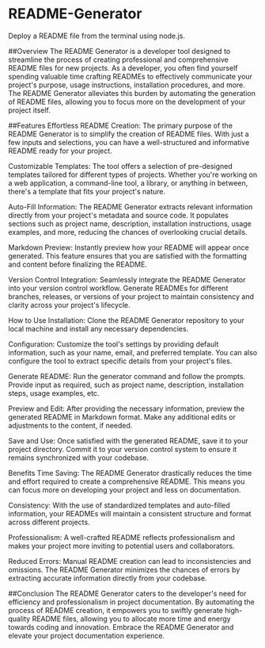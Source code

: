 # README-Generator
Deploy a README file from the terminal using node.js.

##Overview
The README Generator is a developer tool designed to streamline the process of creating professional and comprehensive README files for new projects. As a developer, you often find yourself spending valuable time crafting READMEs to effectively communicate your project's purpose, usage instructions, installation procedures, and more. The README Generator alleviates this burden by automating the generation of README files, allowing you to focus more on the development of your project itself.

##Features
Effortless README Creation: The primary purpose of the README Generator is to simplify the creation of README files. With just a few inputs and selections, you can have a well-structured and informative README ready for your project.

Customizable Templates: The tool offers a selection of pre-designed templates tailored for different types of projects. Whether you're working on a web application, a command-line tool, a library, or anything in between, there's a template that fits your project's nature.

Auto-Fill Information: The README Generator extracts relevant information directly from your project's metadata and source code. It populates sections such as project name, description, installation instructions, usage examples, and more, reducing the chances of overlooking crucial details.

Markdown Preview: Instantly preview how your README will appear once generated. This feature ensures that you are satisfied with the formatting and content before finalizing the README.

Version Control Integration: Seamlessly integrate the README Generator into your version control workflow. Generate READMEs for different branches, releases, or versions of your project to maintain consistency and clarity across your project's lifecycle.

How to Use
Installation: Clone the README Generator repository to your local machine and install any necessary dependencies.

Configuration: Customize the tool's settings by providing default information, such as your name, email, and preferred template. You can also configure the tool to extract specific details from your project's files.

Generate README: Run the generator command and follow the prompts. Provide input as required, such as project name, description, installation steps, usage examples, etc.

Preview and Edit: After providing the necessary information, preview the generated README in Markdown format. Make any additional edits or adjustments to the content, if needed.

Save and Use: Once satisfied with the generated README, save it to your project directory. Commit it to your version control system to ensure it remains synchronized with your codebase.

Benefits
Time Saving: The README Generator drastically reduces the time and effort required to create a comprehensive README. This means you can focus more on developing your project and less on documentation.

Consistency: With the use of standardized templates and auto-filled information, your READMEs will maintain a consistent structure and format across different projects.

Professionalism: A well-crafted README reflects professionalism and makes your project more inviting to potential users and collaborators.

Reduced Errors: Manual README creation can lead to inconsistencies and omissions. The README Generator minimizes the chances of errors by extracting accurate information directly from your codebase.

##Conclusion
The README Generator caters to the developer's need for efficiency and professionalism in project documentation. By automating the process of README creation, it empowers you to swiftly generate high-quality README files, allowing you to allocate more time and energy towards coding and innovation. Embrace the README Generator and elevate your project documentation experience.